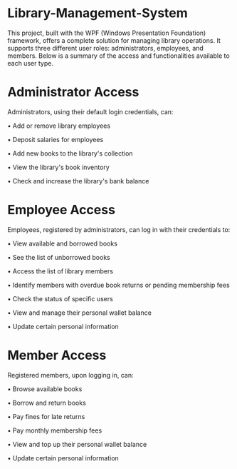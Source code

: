 # Library-Management-System
This project, built with the WPF (Windows Presentation Foundation) framework, offers a complete solution for managing library operations. It supports three different user roles: administrators, employees, and members. Below is a summary of the access and functionalities available to each user type.

# Administrator Access
Administrators, using their default login credentials, can:

•  Add or remove library employees

•  Deposit salaries for employees

•  Add new books to the library's collection

•  View the library's book inventory

•  Check and increase the library's bank balance

# Employee Access
Employees, registered by administrators, can log in with their credentials to:

•  View available and borrowed books

•  See the list of unborrowed books

•  Access the list of library members

•  Identify members with overdue book returns or pending membership fees

•  Check the status of specific users

•  View and manage their personal wallet balance

•  Update certain personal information

# Member Access
Registered members, upon logging in, can:

•  Browse available books

•  Borrow and return books

•  Pay fines for late returns

•  Pay monthly membership fees

•  View and top up their personal wallet balance

•  Update certain personal information
